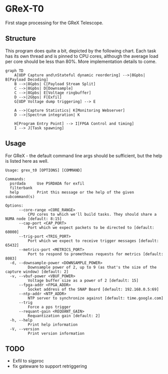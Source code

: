 # GReX-T0

First stage processing for the GReX Telescope.

## Structure

This program does quite a bit, depicted by the following chart. Each task has its own thread and is pinned to CPU cores, although the average load per core should be less than 80%. More implementation details to come.

```mermaid
graph TD
    A[UDP Capture and\nStateful dynamic reordering] -->|8Gpbs| B[Payload Decoding]
    B -->|8Gpbs| C[Payload Stream Split]
    C -->|8Gpbs| D[Downsample]
    C -->|8Gpbs| E[Voltage ringbuffer]
    D -->|2Gbps| F[Exfil]
    G[UDP Voltage dump triggering] --> E

    A -->|Capture Statistics| K[Monitoring Webserver]
    D -->|Spectrum integration| K
  
    H[Program Entry Point] --> I[FPGA Control and timing]
    I --> J[Task spawning]
```

## Usage

For GReX - the default command line args should be sufficient, but the help is listed here as well.

```
Usage: grex_t0 [OPTIONS] [COMMAND]

Commands:
  psrdada     Use PSRDADA for exfil
  filterbank  
  help        Print this message or the help of the given subcommand(s)

Options:
      --core-range <CORE_RANGE>
          CPU cores to which we'll build tasks. They should share a NUMA node [default: 8:15]
      --cap-port <CAP_PORT>
          Port which we expect packets to be directed to [default: 60000]
      --trig-port <TRIG_PORT>
          Port which we expect to receive trigger messages [default: 65432]
      --metrics-port <METRICS_PORT>
          Port to respond to prometheus requests for metrics [default: 8083]
  -d, --downsample-power <DOWNSAMPLE_POWER>
          Downsample power of 2, up to 9 (as that's the size of the capture window) [default: 2]
  -v, --vbuf-power <VBUF_POWER>
          Voltage buffer size as a power of 2 [default: 15]
      --fpga-addr <FPGA_ADDR>
          Socket address of the SNAP Board [default: 192.168.0.5:69]
      --ntp-addr <NTP_ADDR>
          NTP server to synchronize against [default: time.google.com]
      --trig
          Force a pps trigger
      --requant-gain <REQUANT_GAIN>
          Requantization gain [default: 2]
  -h, --help
          Print help information
  -V, --version
          Print version information
```

## TODO
- Exfil to sigproc
- fix gateware to support retriggering